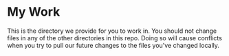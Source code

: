 # My Work

This is the directory we provide for you to work in. You should not
change files in any of the other directories in this repo. Doing so
will cause conflicts when you try to pull our future changes to the
files you've changed locally.